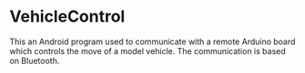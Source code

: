 # VehicleControl
This an Android program used to communicate with a remote Arduino board which controls the move of a model vehicle. The communication is based on Bluetooth.
